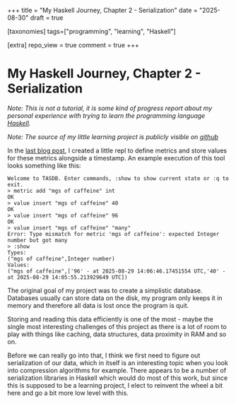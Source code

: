 +++
title = "My Haskell Journey, Chapter 2 - Serialization"
date = "2025-08-30"
draft = true

[taxonomies]
tags=["programming", "learning", "Haskell"]

[extra]
repo_view = true
comment = true
+++

# My Haskell Journey, Chapter 2 - Serialization
_Note: This is not a tutorial, it is some kind of progress report about my personal experience with trying to learn the programming language [Haskell](https://www.haskell.org/)._

_Note: The source of my little learning project is publicly visible on [github](https://github.com/milanmueller/tasdb)_

In the [last blog post](/posts/learning-haskell-01), I created a little repl to define metrics and store values for these metrics alongside a timestamp.
An example execution of this tool looks something like this:
```
Welcome to TASDB. Enter commands, :show to show current state or :q to exit.
> metric add "mgs of caffeine" int
OK
> value insert "mgs of caffeine" 40
OK
> value insert "mgs of caffeine" 96
OK
> value insert "mgs of caffeine" "many"
Error: Type mismatch for metric 'mgs of caffeine': expected Integer number but got many
> :show
Types:
("mgs of caffeine",Integer number)
Values:
("mgs of caffeine",['96' - at 2025-08-29 14:06:46.17451554 UTC,'40' - at 2025-08-29 14:05:55.213929649 UTC])
```
The original goal of my project was to create a simplistic database.
Databases usually can store data on the disk, my program only keeps it in memory and therefore all data is lost once the program is quit.

Storing and reading this data efficiently is one of the most - maybe the single most interesting challenges of this project as there is a lot of room to play with things like caching, data structures, data proximity in RAM and so on. 

Before we can really go into that, I think we first need to figure out serialization of our data, which in itself is an interesting topic when you look into compression algorithms for example.
There appears to be a number of serialization libraries in Haskell which would do most of this work, but since this is supposed to be a learning project, I elect to reinvent the wheel a bit here and go a bit more low level with this.

## 

